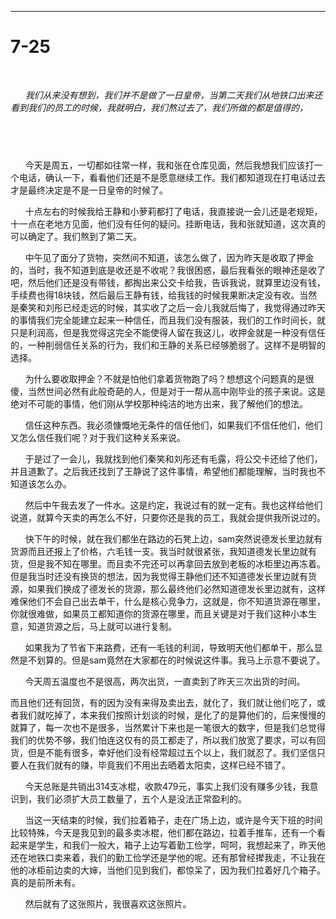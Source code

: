 ----


# 7-25 #



 &#160; &#160;&#160; &#160;

 &#160; &#160;&#160; &#160;*我们从来没有想到，我们并不是做了一日皇帝，当第二天我们从地铁口出来还看到我们的员工的时候，我就明白，我们熬过去了，我们所做的都是值得的，*



 &#160; &#160;&#160; &#160;
------------------------------------
 &#160; &#160;&#160; &#160;今天是周五，一切都如往常一样，我和张在仓库见面，然后我想我们应该打一个电话，确认一下，看看他们还是不是愿意继续工作。我们都知道现在打电话过去才是最终决定是不是一日皇帝的时候了。



 &#160; &#160;&#160; &#160;十点左右的时候我给王静和小萝莉都打了电话，我直接说一会儿还是老规矩，十一点在老地方见面，他们没有任何的疑问。挂断电话，我和张就知道，这次真的可以确定了。我们熬到了第二天。


 &#160; &#160;&#160; &#160;中午见了面分了货物，突然间不知道，该怎么做了，因为昨天是收取了押金的，当时，我不知道到底是收还是不收呢？我很困惑，最后我看张的眼神还是收了吧，然后他们还是没有带钱，都掏出来公交卡给我，告诉我说，就算里边没有钱，手续费也得18块钱，然后最后王静有钱，给我钱的时候我果断决定没有收。当然是秦笑和刘彤已经走远的时候，其实收了之后一会儿我就后悔了，我觉得通过昨天的事情我们完全能建立起来一种信任，而且我们没有服装，我们的工作时间长，就只是利润高，但是我觉得这完全不能使得人留在我这儿，收押金就是一种没有信任的，一种削弱信任关系的行为，我们和王静的关系已经够脆弱了。这样不是明智的选择。


 &#160; &#160;&#160; &#160;为什么要收取押金？不就是怕他们拿着货物跑了吗？想想这个问题真的是很傻，当然世间必然有此般奇葩的人，但是对于一帮从高中刚毕业的孩子来说。这是绝对不可能的事情，他们刚从学校那种纯洁的地方出来，我了解他们的想法。



 &#160; &#160;&#160; &#160;信任这种东西。我必须慷慨地无条件的信任他们，如果我们不信任他们，他们又怎么信任我们呢？对于我们这种关系来说。


 &#160; &#160;&#160; &#160;于是过了一会儿，我就找到他们秦笑和刘彤还有毛露，将公交卡还给了他们，并且道歉了。之后我还找到了王静说了这件事情，希望他们都能理解，当时我也不知道该怎么办。



 &#160; &#160;&#160; &#160;然后中午我去发了一件水。这是约定，我说过有的就一定有。我也这样给他们说道，就算今天卖的再怎么不好，只要你还是我的员工，我就会提供我所说过的。


 &#160; &#160;&#160; &#160;快下午的时候，就在我们都坐在路边的石凳上边，sam突然说德发长里边就有货源而且还报上了价格，六毛钱一支。我当时就很紧张，我知道德发长里边就有货，但是我不知在哪里。而且卖不完还可以再拿回去放到老板的冰柜里边再冻着。但是我当时还没有换货的想法，因为我觉得王静他们还不知道德发长里边就有货源，如果我们换成了德发长的货源，那么最终他们必然知道德发长里边就有，这样难保他们不会自己出去单干，什么是核心竞争力，这就是，你不知道货源在哪里，你就很难做，如果员工都知道你的货源在哪里，而且关键是对于我们这种小本生意，知道货源之后，马上就可以进行复制。



 &#160; &#160;&#160; &#160;如果我为了节省下来路费，还有一毛钱的利润，导致明天他们都单干，那么显然是不划算的。但是sam竟然在大家都在的时候说这件事。我马上示意不要说了。


 &#160; &#160;&#160; &#160;今天周五温度也不是很高，两次出货，一直卖到了昨天三次出货的时间。

而且他们还有回货，有的因为没有来得及卖出去，就化了，我们就让他们吃了，或者我们就吃掉了，本来我们按照计划谈的时候，是化了的是算他们的，后来慢慢的就算了，每一次也不是很多，当然累计下来也是一笔很大的数字，但是我们总觉得我们的优势不够，我们怕连这仅有的员工都走了，所以我们放宽了要求，可以有回货，但是不能有很多，幸好他们没有经常超过五个以上，我们就忍了。我们坚信只要人在我们就有的赚，毕竟我们不用出去晒着太阳卖，这样已经不错了。



 &#160; &#160;&#160; &#160;今天总账是共销出314支冰棍，收款479元，事实上我们没有赚多少钱，我意识到，我们必须扩大员工数量了，五个人是没法正常盈利的。


 &#160; &#160;&#160; &#160;当这一天结束的时候，我们拉着箱子，走在广场上边，或许是今天下班的时间比较特殊，今天是我见到的最多卖冰棍，他们都在路边，拉着手推车，还有一个看起来是学生，和我们一般大，箱子上边写着勤工俭学，呵呵，我想起来了，昨天他还在地铁口卖来着，我们的勤工俭学还是学他的呢。还有那曾经撵我走，不让我在他的冰柜前边卖的大婶，当他们见到我们，都惊呆了，因为我们拉着好几个箱子。真的是前所未有。


 &#160; &#160;&#160; &#160;然后就有了这张照片，我很喜欢这张照片。

 &#160; &#160;&#160; &#160;
--------------------------------------




 &#160; &#160;&#160; &#160;